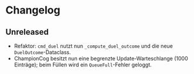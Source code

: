 # Changelog

## Unreleased
- Refaktor: `cmd_duel` nutzt nun `_compute_duel_outcome` und die neue `DuelOutcome`-Dataclass.
- ChampionCog besitzt nun eine begrenzte Update-Warteschlange (1000 Einträge);
  beim Füllen wird ein ``QueueFull``-Fehler geloggt.


